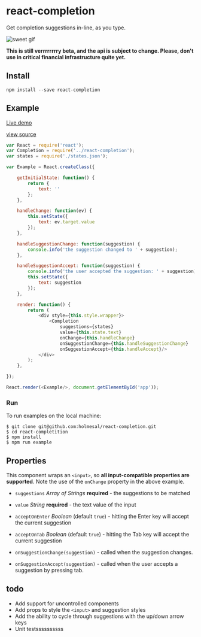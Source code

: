 # react-completion

Get completion suggestions in-line, as you type.

![sweet gif](http://zippy.gfycat.com/GrouchyRewardingInvisiblerail.gif)

**This is still verrrrrrrry beta, and the api is subject to change. Please, don't use in critical financial infrastructure quite yet.**

## Install

`npm install --save react-completion`

## Example

[Live demo](https://jsfiddle.net/aulizko/8gs43etv/embedded/result/)

[view source](./examples/app.jsx)

```javascript
var React = require('react');
var Completion = require('../react-completion');
var states = require('./states.json');

var Example = React.createClass({

	getInitialState: function() {
		return {
			text: ''
		};
	},

	handleChange: function(ev) {
		this.setState({
			text: ev.target.value
		});
	},

	handleSuggestionChange: function(suggestion) {
		console.info('the suggestion changed to ' + suggestion);
	},

	handleSuggestionAccept: function(suggestion) {
		console.info('the user accepted the suggestion: ' + suggestion);
		this.setState({
			text: suggestion
		});
	},

	render: function() {
		return (
			<div style={this.style.wrapper}>
				<Completion
					suggestions={states}
					value={this.state.text}
					onChange={this.handleChange}
					onSuggestionChange={this.handleSuggestionChange}
					onSuggestionAccept={this.handleAccept}/>
			</div>
		);
	},

});

React.render(<Example/>, document.getElementById('app'));
```

### Run

To run examples on the local machine:

```
$ git clone git@github.com:holmesal/react-completion.git
$ cd react-completition
$ npm install
$ npm run example
```

## Properties

This component wraps an `<input>`, so **all input-compatible properties are supported**. Note the use of the `onChange` property in the above example.

* `suggestions` *Array of Strings* **required** - the suggestions to be matched

* `value` *String* **required** - the text value of the input

* `acceptOnEnter` *Boolean* (default `true`) - hitting the Enter key will accept the current suggestion

* `acceptOnTab` *Boolean* (default `true`) - hitting the Tab key will accept the current suggestion

* `onSuggestionChange(suggestion)` - called when the suggestion changes.

* `onSuggestionAccept(suggestion)` - called when the user accepts a suggestion by pressing tab.

## todo

* Add support for uncontrolled components
* Add props to style the `<input>` and suggestion styles
* Add the ability to cycle through suggestions with the up/down arrow keys
* Unit testssssssssss

